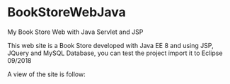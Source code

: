 # BookStoreWebJava
My Book Store Web with Java Servlet and JSP

This web site is a Book Store developed with Java EE 8 and using JSP, JQuery and MySQL Database, you can test the project import it to Eclipse 09/2018

A view of the site is follow:
